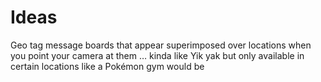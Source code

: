 # Ideas

Geo tag message boards that appear superimposed over locations when you point your camera at them … kinda like Yik yak but only available in certain locations like a Pokémon gym would be